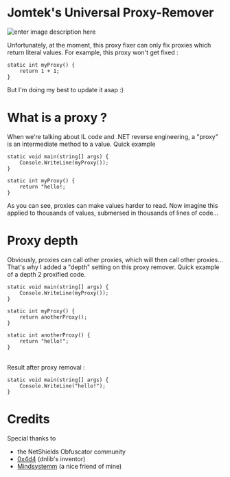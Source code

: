 

# Jomtek's Universal Proxy-Remover
![enter image description here](https://i.imgur.com/e5L9Txf.png)

Unfortunately, at the moment, this proxy fixer can only fix proxies which return literal values.
For example, this proxy won't get fixed :

    static int myProxy() {
    	return 1 + 1;
    } 

But I'm doing my best to update it asap :)

# What is a proxy ?
When we're talking about IL code and .NET reverse engineering, a "proxy" is an intermediate method to a value.
Quick example

    static void main(string[] args) {
    	Console.WriteLine(myProxy());
    }
    
    static int myProxy() {
    	return "hello!;
    }


As you can see, proxies can make values harder to read. Now imagine this applied to thousands of values, submersed in thousands of lines of code...

# Proxy depth
Obviously, proxies can call other proxies, which will then call other proxies... That's why I added a "depth" setting on this proxy remover. Quick example of a depth 2 proxified code. 

    static void main(string[] args) {
	    Console.WriteLine(myProxy());
    }
    
    static int myProxy() {
	    return anotherProxy();
    }
    
    static int anotherProxy() {
	    return "hello!";
    }

<br>Result after proxy removal :

    static void main(string[] args) {
	    Console.WriteLine("hello!");
    }

# Credits
Special thanks to
- the NetShields Obfuscator community
- [0x4d4](https://github.com/0xd4d) (dnlib's inventor)
- [Mindsystemm](https://github.com/MindSystemm) (a nice friend of mine)
